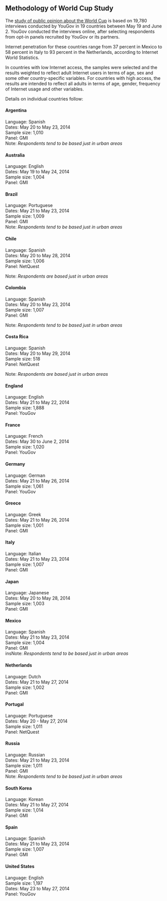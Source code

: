 ## Methodology of World Cup Study

The [study of public opinion about the World Cup](http://www.nytimes.com/2014/06/11/upshot/11up-cup.html) is based on 19,780 interviews conducted by YouGov in 19 countries between May 19 and June 2. YouGov conducted the interviews online, after selecting respondents from opt-in panels recruited by YouGov or its partners.

Internet penetration for these countries range from 37 percent in Mexico to 58 percent in Italy to 93 percent in the Netherlands, according to Internet World Statistics.

In countries with low Internet access, the samples were selected and the results weighted to reflect adult Internet users in terms of age, sex and some other country-specific variables. For countries with high access, the results are intended to reflect all adults in terms of age, gender, frequency of Internet usage and other variables.

Details on individual countries follow:

#### Argentina
Language: Spanish  
Dates: May 20 to May 23, 2014  
Sample size: 1,010  
Panel: GMI  
Note: *Respondents tend to be based just in urban areas*

#### Australia
Language: English  
Dates: May 19 to May 24, 2014  
Sample size: 1,004  
Panel: GMI  

#### Brazil
Language: Portuguese  
Dates: May 21 to May 23, 2014  
Sample size: 1,009  
Panel: GMI  
Note: *Respondents tend to be based just in urban areas*

#### Chile
Language: Spanish  
Dates: May 20 to May 28, 2014  
Sample size: 1,006  
Panel: NetQuest  

Note: *Respondents are based just in urban areas*

#### Colombia
Language: Spanish  
Dates: May 20 to May 23, 2014  
Sample size: 1,007  
Panel: GMI  

Note: *Respondents tend to be based just in urban areas*

#### Costa Rica
Language: Spanish  
Dates: May 20 to May 29, 2014  
Sample size: 518  
Panel: NetQuest  

Note: *Respondents are based just in urban areas*

#### England
Language: English  
Dates: May 21 to May 22, 2014  
Sample size: 1,888  
Panel: YouGov  

#### France
Language: French  
Dates: May 30 to June 2, 2014  
Sample size: 1,020  
Panel: YouGov  

#### Germany
Language: German  
Dates: May 21 to May 26, 2014  
Sample size: 1,061  
Panel: YouGov  

#### Greece
Language: Greek  
Dates: May 21 to May 26, 2014  
Sample size: 1,001  
Panel: GMI  

#### Italy
Language: Italian  
Dates: May 21 to May 23, 2014  
Sample size: 1,007  
Panel: GMI  

#### Japan
Language: Japanese  
Dates: May 20 to May 28, 2014  
Sample size: 1,003  
Panel: GMI  

#### Mexico
Language: Spanish  
Dates: May 21 to May 23, 2014  
Sample size: 1,004  
Panel: GMI  
insNote: *Respondents tend to be based just in urban areas*

#### Netherlands
Language: Dutch  
Dates: May 21 to May 27, 2014  
Sample size: 1,002  
Panel: GMI  

#### Portugal
Language: Portuguese  
Dates: May 20 - May 27, 2014  
Sample size: 1,011  
Panel: NetQuest  

#### Russia
Language: Russian  
Dates: May 21 to May 23, 2014  
Sample size: 1,011  
Panel: GMI  
Note: *Respondents tend to be based just in urban areas*

#### South Korea
Language: Korean  
Dates: May 21 to May 27, 2014  
Sample size: 1,014  
Panel: GMI  

#### Spain
Language: Spanish  
Dates: May 21 to May 23, 2014  
Sample size: 1,007  
Panel: GMI  

#### United States
Language: English  
Sample size: 1,197  
Dates: May 23 to May 27, 2014  
Panel: YouGov    